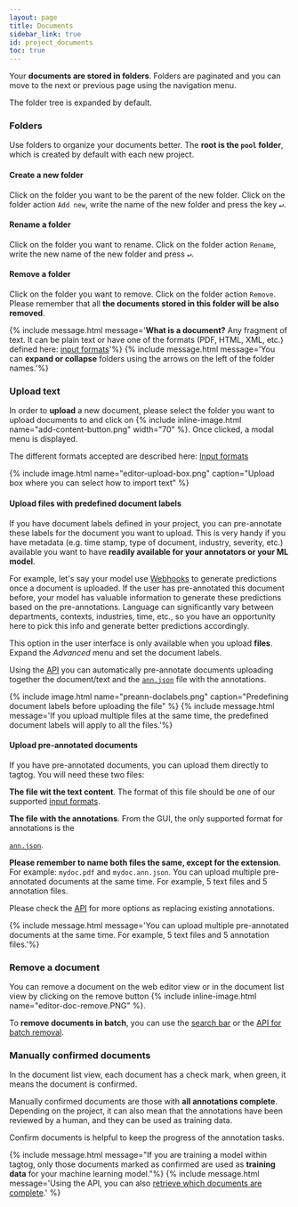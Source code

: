 ```yaml
---
layout: page
title: Documents
sidebar_link: true
id: project_documents
toc: true
---
```


<div class="two-third-col">
  <p>Your <strong>documents are stored in folders</strong>. Folders are paginated and you can move to the next or previous page using the navigation menu.</p>
  <p>The folder tree is expanded by default.</p>

  <h3>Folders</h3>
  <p>Use folders to organize your documents better. The <strong>root is the <code>pool</code> folder</strong>, which is created by default with each new project.</p>
  <h4>Create a new folder</h4>
  <p>Click on the folder you want to be the parent of the new folder. Click on the folder action <code>Add new</code>, write the name of the new folder and press the key <kbd>↵</kbd>.</p>
  <h4>Rename a folder</h4>
  <p>Click on the folder you want to rename. Click on the folder action <code>Rename</code>, write the new name of the new folder and press <kbd>↵</kbd>.</p>
  <h4>Remove a folder</h4>
  <p>Click on the folder you want to remove. Click on the folder action <code>Remove</code>. Please remember that all <strong>the documents stored in this folder will be also removed</strong>.</p>
</div>
<div class="one-third-col">
  {% include message.html message='<strong>What is a document?</strong>&nbsp;Any fragment of text. It can be plain text or have one of the formats (PDF, HTML, XML, etc.) defined here: <a title="Input formats" href="/ioformats.html#input-formats">input formats</a>'%}
  {% include message.html message='You can <strong>expand or collapse</strong> folders using the arrows on the left of the folder names.'%}
</div>

<div class="two-third-col">
  <h3>Upload text</h3>
  <p>In order to <strong>upload</strong> a new document, please select the folder you want to upload documents to and click on {% include inline-image.html name="add-content-button.png" width="70" %}. Once clicked, a modal menu is displayed.</p>
  <p>The different formats accepted are described here: <a href="/ioformats.html#input-formats">Input formats</a></p>
</div>
<div class="one-third-col">
  {% include image.html name="editor-upload-box.png" caption="Upload box where you can select how to import text" %}
</div>
<div class="two-third-col">
  <h4>Upload files with predefined document labels</h4>
  <p>If you have document labels defined in your project, you can pre-annotate these labels for the document you want to upload. This is very handy if you have metadata (e.g. time stamp, type of document, industry, severity, etc.) available you want to have <strong>readily available for your annotators or your ML model</strong>.</p>
  <p>For example, let's say your model use <a title="tagtog - project - webhooks" href="projects.html#webhooks">Webhooks</a> to generate predictions once a document is uploaded. If the user has pre-annotated this document before, your model has valuable information to generate these predictions based on the pre-annotations. Language can significantly vary between departments, contexts, industries, time, etc., so you have an opportunity here to pick this info and generate better predictions accordingly.</p>
  <p>This option in the user interface is only available when you upload <strong>files</strong>. Expand the <i>Advanced</i> menu and set the document labels.</p>
  <p>Using the <a title="tagtog - API" href="/API_documents_v1.html">API</a> you can automatically pre-annotate documents uploading together the document/text and the <code><a href="anndoc.html#ann-json">ann.json</a></code> file with the annotations.</p>
</div>
<div class="one-third-col">
  {% include image.html name="preann-doclabels.png" caption="Predefining document labels before uploading the file" %}
  {% include message.html message='If you upload multiple files at the same time, the predefined document labels will apply to all the files.'%}
</div>
<div class="two-third-col">
  <h4>Upload pre-annotated documents</h4>
  <p>If you have pre-annotated documents, you can upload them directly to tagtog. You will need these two files:</p>

  <p class="list-item"><span class="list-item-1"></span><strong>The file wit the text content</strong>. The format of this file should be one of our supported <a title="tagtog - Input formats" href="ioformats.html#input-formats">input formats</a>.</p>
  <p class="list-item"><span class="list-item-2"></span><strong>The file with the annotations</strong>. From the GUI, the only supported format for annotations is the

  <code><a title="tagtog - ann.json format" href="/anndoc.html#ann-json">ann.json</a></code>.</p>
  <p><strong>Please remember to name both files the same, except for the extension</strong>. For example: <code>mydoc.pdf</code> and <code>mydoc.ann.json</code>. You can upload multiple pre-annotated documents at the same time. For example, 5 text files and 5 annotation files.</p>
  <p>Please check the <a title="tagtog - API" href="/API_documents_v1.html">API</a> for more options as replacing existing annotations.</p>
</div>
<div class="one-third-col">
  {% include message.html message='You can upload multiple pre-annotated documents at the same time. For example, 5 text files and 5 annotation files.'%}
</div>
<div class="two-third-col">
  <h3>Remove a document</h3>
    <p>You can remove a document on the web editor view or in the document list view by clicking on the remove button {% include inline-image.html name="editor-doc-remove.PNG" %}.</p>
    <p>To <strong>remove documents in batch</strong>, you can use the <a title="Search - web app" href="/search.html#remove-documents-in-batch">search bar</a> or the <a title="API - Delete" href="/API_documents_v1.html#delete-documents-delete">API for batch removal</a>.</p>
</div>
<div class="one-third-col">
</div>
<div class="two-third-col">
  <h3>Manually confirmed documents</h3>
  <p>In the document list view, each document has a check mark, when green, it means the document is confirmed.</p>
  <p>Manually confirmed documents are those with <strong>all annotations complete</strong>. Depending on the project, it can also mean that the annotations have been reviewed by a human, and they can be used as training data.</p>
  <p>Confirm documents is helpful to keep the progress of the annotation tasks.</p>
</div>

<div class="one-third-col">
  {% include message.html message="If you are training a model within tagtog, only those documents marked as confirmed are used as <strong>training data</strong> for your machine learning model."%}
  {% include message.html message='Using the API, you can also <a href="/API_documents_v1.html#search-documents-in-a-project-get">retrieve which documents are complete</a>.' %}
</div>
